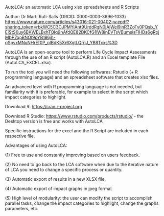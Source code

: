 AutoLCA: an automatic LCA using xlsx spreadsheets and R Scripts

Author: Dr Martí Rufí-Salís (ORCID: 0000-0003-3696-1033) https://www.nature.com/articles/s43016-021-00402-w.epdf?sharing_token=rbkWC5C3CJPMYiAnt9UrddRgN0jAjWel9jnR3ZoTv0PQsb_YEiStS6uy6BKWELBxhTQlq9nAfdQE82BKCfG1lW8inEVTsVBumsisFlHDs6gRojMbP7qpBNOI9pYB186jh-qSpvxMNuNHrEf0P_pIBdK5Xr6XgtLQrnJ_YB8Txxs%3D 

AutoLCA is an open-source tool to perform Life Cycle Impact Assessments through the use of an R script (AutoLCA.R) and an Excel template File (AutoLCA_EXCEL.xlsx).

To run the tool you will need the following softwares: Rstudio (+ R programming language) and an spreadsheet software that creates xlsx files. 

An advanced level with R programming language is not needed, but familiarity with it is preferable, for example to select in the script which impact categories to highlight.

Download R: https://cran.r-project.org

Download R Studio: https://www.rstudio.com/products/rstudio/ - the Desktop version is free and works with AutoLCA

Specific instructions for the excel and the R Script are included in each respective file.

Advantages of using AutoLCA:

(1) Free to use and constantly improving based on users feedback.

(2) No need to go back to the LCA software when due to the iterative nature of LCA you need to change a specific process or quantity.

(3) Automatic export of results in a new XLSX file.

(4) Automatic export of impact graphs in jpeg format

(5) High level of modularity: the user can modify the script to accomplish parallel tasks, change the impact categories to highlight, change the graphs parameters, etc.
